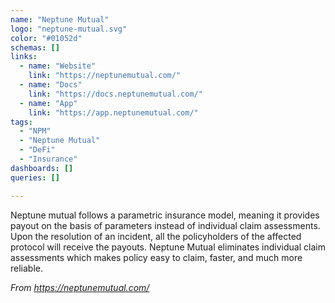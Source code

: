 ```yaml
---
name: "Neptune Mutual"
logo: "neptune-mutual.svg"
color: "#01052d"
schemas: []
links:
  - name: "Website"
    link: "https://neptunemutual.com/"
  - name: "Docs"
    link: "https://docs.neptunemutual.com/"
  - name: "App"
    link: "https://app.neptunemutual.com/"
tags:
  - "NPM"
  - "Neptune Mutual"
  - "DeFi"
  - "Insurance"
dashboards: []
queries: []

---
```


Neptune mutual follows a parametric insurance model, meaning it provides payout on the basis of parameters instead of individual claim assessments. Upon the resolution of an incident, all the policyholders of the affected protocol will receive the payouts. Neptune Mutual eliminates individual claim assessments which makes policy easy to claim, faster, and much more reliable.

*From https://neptunemutual.com/*